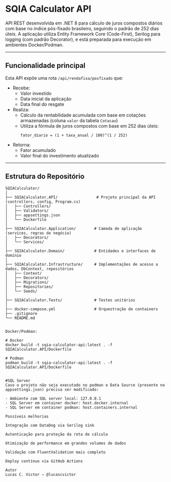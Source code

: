 ﻿# SQIA Calculator API

API REST desenvolvida em .NET 8 para cálculo de juros compostos diários com base no índice pós-fixado brasileiro, seguindo o padrão de 252 dias úteis. 
A aplicação utiliza Entity Framework Core (Code-First), Serilog para logging (com padrão Decorator), e está preparada para execução em ambientes Docker/Podman.

---

## Funcionalidade principal

Esta API expõe uma rota `/api/rendafixa/posfixado` que:

- Recebe:
  - Valor investido
  - Data inicial da aplicação
  - Data final do resgate
- Realiza:
  - Cálculo da rentabilidade acumulada com base em cotações armazenadas (coluna `valor` da tabela `Cotacao`)
  - Utiliza a fórmula de juros compostos com base em 252 dias úteis:
    ```
    fator_diario = (1 + taxa_anual / 100)^(1 / 252)
    ```
- Retorna:
  - Fator acumulado
  - Valor final do investimento atualizado

---

## Estrutura do Repositório

```text
SQIACalculator/
│
├── SQIACalculator.API/                 # Projeto principal da API (controllers, config, Program.cs)
│   ├── Controllers/
│   ├── Validators/
│   ├── appsettings.json
│   └── Dockerfile
│
├── SQIACalculator.Application/        # Camada de aplicação (services, regras de negócio)
│   ├── Decorators/
│   └── Services/
│
├── SQIACalculator.Domain/             # Entidades e interfaces de domínio
│
├── SQIACalculator.Infrastructure/     # Implementações de acesso a dados, DbContext, repositórios
│   ├── Context/
│   ├── Decorators/
│   ├── Migrations/
│   ├── Repositories/
│   └── Seeds/
│
├── SQIACalculator.Tests/              # Testes unitários
│
├── docker-compose.yml                 # Orquestração de containers
├── .gitignore
└── README.md


Docker/Podman:

# Docker
docker build -t sqia-calculator-api:latest . -f SQIACalculator.API/Dockerfile

# Podman
podman build -t sqia-calculator-api:latest . -f SQIACalculator.API/Dockerfile


#SQL Server
Caso o projeto não seja executado no podman o Data Source (presente no appsettings.json) precisa ser modificado:

- Ambiente com SQL server local: 127.0.0.1
- SQL Server em container docker: host.docker.internal
- SQL Server em container podman: host.containers.internal

Possíveis melhorias

Integração com DataDog via Serilog sink

Autenticação para proteção da rota de cálculo

Otimização de performance em grandes volumes de dados

Validação com FluentValidation mais completo

Deploy contínuo via GitHub Actions

Autor
Lucas C. Victor — @lucascvictor